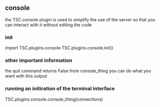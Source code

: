 ## console
the TSC.console plugin is used to simplify the use of the server so that you can interact with it without editing the code

### init
import TSC.plugins.console
TSC.plugins.console.init()

### other important information
the quit command returns False from console_thing you can do what you want with this output

###  running an initiration of the terminal interface
TSC.plugins.console.console_thing(connections)